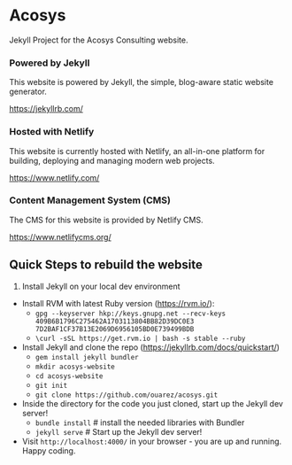 # Acosys

Jekyll Project for the Acosys Consulting website.

### Powered by Jekyll

This website is powered by Jekyll, the simple, blog-aware static website generator.

https://jekyllrb.com/

### Hosted with Netlify

This website is currently hosted with Netlify, an all-in-one platform for building, deploying and managing modern web projects.

https://www.netlify.com/

### Content Management System (CMS)

The CMS for this website is provided by Netlify CMS.

https://www.netlifycms.org/

## Quick Steps to rebuild the website

1. Install Jekyll on your local dev environment
  - Install RVM with latest Ruby version (https://rvm.io/):
    - `gpg --keyserver hkp://keys.gnupg.net --recv-keys 409B6B1796C275462A1703113804BB82D39DC0E3 7D2BAF1CF37B13E2069D6956105BD0E739499BDB`
    - `\curl -sSL https://get.rvm.io | bash -s stable --ruby`
  - Install Jekyll and clone the repo (https://jekyllrb.com/docs/quickstart/)
    - `gem install jekyll bundler`
    - `mkdir acosys-website`
    - `cd acosys-website`
    - `git init`
    - `git clone https://github.com/ouarez/acosys.git`
  - Inside the directory for the code you just cloned, start up the Jekyll dev server!
    - `bundle install` # install the needed libraries with Bundler
    - `jekyll serve` # Start up the Jekyll dev server!
  - Visit `http://localhost:4000/` in your browser - you are up and running. Happy coding.
